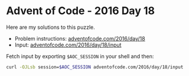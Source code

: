 # Advent of Code - 2016 Day 18
Here are my solutions to this puzzle.

* Problem instructions: [adventofcode.com/2016/day/18](https://adventofcode.com/2016/day/18)
* Input: [adventofcode.com/2016/day/18/input](https://adventofcode.com/2016/day/18/input)

Fetch input by exporting `$AOC_SESSION` in your shell and then:
```bash
curl -OJLsb session=$AOC_SESSION adventofcode.com/2016/day/18/input
```

